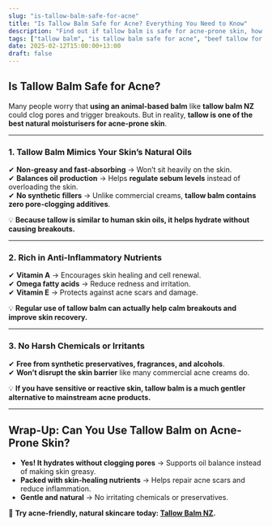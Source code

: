 ```yaml
---
slug: "is-tallow-balm-safe-for-acne"
title: "Is Tallow Balm Safe for Acne? Everything You Need to Know"
description: "Find out if tallow balm is safe for acne-prone skin, how it works with breakouts, and whether it helps or harms acne-prone complexions."
tags: ["tallow balm", "is tallow balm safe for acne", "beef tallow for skin NZ"]
date: 2025-02-12T15:00:00+13:00
draft: false
---
```


## Is Tallow Balm Safe for Acne?  

Many people worry that **using an animal-based balm** like **tallow balm NZ** could clog pores and trigger breakouts. But in reality, **tallow is one of the best natural moisturisers for acne-prone skin**.  

---

### **1. Tallow Balm Mimics Your Skin’s Natural Oils**  

✔ **Non-greasy and fast-absorbing** → Won’t sit heavily on the skin.  
✔ **Balances oil production** → Helps **regulate sebum levels** instead of overloading the skin.  
✔ **No synthetic fillers** → Unlike commercial creams, **tallow balm contains zero pore-clogging additives**.  

💡 **Because tallow is similar to human skin oils, it helps hydrate without causing breakouts.**  

---

### **2. Rich in Anti-Inflammatory Nutrients**  

✔ **Vitamin A** → Encourages skin healing and cell renewal.  
✔ **Omega fatty acids** → Reduce redness and irritation.  
✔ **Vitamin E** → Protects against acne scars and damage.  

💡 **Regular use of tallow balm can actually help calm breakouts and improve skin recovery.**  

---

### **3. No Harsh Chemicals or Irritants**  

✔ **Free from synthetic preservatives, fragrances, and alcohols**.  
✔ **Won’t disrupt the skin barrier** like many commercial acne creams do.  

💡 **If you have sensitive or reactive skin, tallow balm is a much gentler alternative to mainstream acne products.**  

---

## **Wrap-Up: Can You Use Tallow Balm on Acne-Prone Skin?**  

- **Yes! It hydrates without clogging pores** → Supports oil balance instead of making skin greasy.  
- **Packed with skin-healing nutrients** → Helps repair acne scars and reduce inflammation.  
- **Gentle and natural** → No irritating chemicals or preservatives.  

🔗 **Try acne-friendly, natural skincare today: [Tallow Balm NZ](https://primalpantry.co.nz/shop/products/tallow-skin/).**
